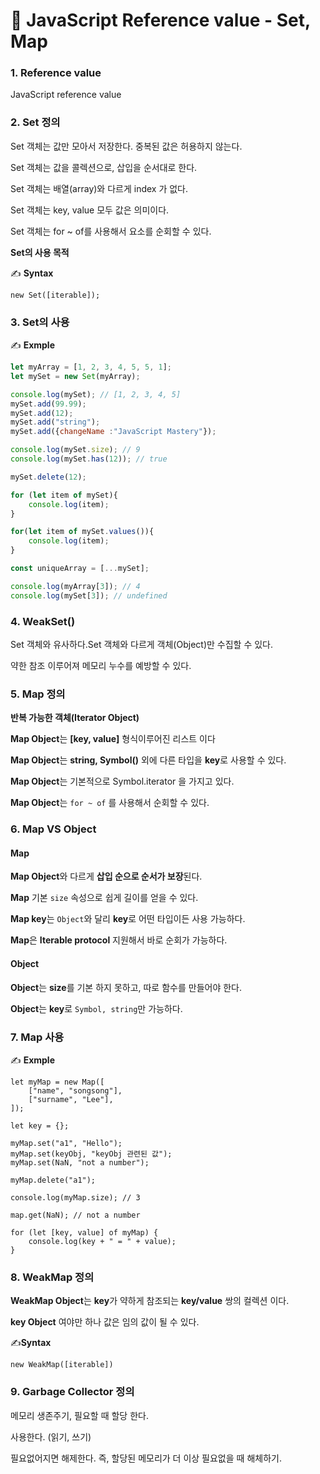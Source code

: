 # 📄 JavaScript Reference value - Set, Map

### 1. Reference value

JavaScript reference value

### 2. Set 정의

Set 객체는 값만 모아서 저장한다. 중복된 값은 허용하지 않는다.

Set 객체는 값을 콜렉션으로, 삽입을 순서대로 한다.

Set 객체는 배열\(array\)와 다르게 index 가 없다.

Set 객체는 key, value 모두 값은 의미이다.

Set 객체는 for ~ of를 사용해서 요소를 순회할 수 있다.

**Set의 사용 목적**

✍ **Syntax**

```text
new Set([iterable]);
```

### 3. Set의 사용

✍ **Exmple**

```javascript
let myArray = [1, 2, 3, 4, 5, 5, 1];
let mySet = new Set(myArray);

console.log(mySet); // [1, 2, 3, 4, 5]
mySet.add(99.99);
mySet.add(12);
mySet.add("string");
mySet.add({changeName :"JavaScript Mastery"});

console.log(mySet.size); // 9
console.log(mySet.has(12)); // true

mySet.delete(12);

for (let item of mySet){
	console.log(item);
}

for(let item of mySet.values()){
	console.log(item);
}

const uniqueArray = [...mySet];

console.log(myArray[3]); // 4
console.log(mySet[3]); // undefined
```

### 4. WeakSet\(\)

Set 객체와 유사하다.Set 객체와 다르게 객체\(Object\)만 수집할 수 있다.

약한 참조 이루어져 메모리 누수를 예방할 수 있다.

### 5. Map 정의

**반복 가능한 객체\(Iterator Object\)**

**Map Object**는 **\[key, value\]** 형식이루어진 리스트 이다

**Map Object**는 **string, Symbol\(\)** 외에 다른 타입을 **key**로 사용할 수 있다.

**Map Object**는 기본적으로 Symbol.iterator 을 가지고 있다.

**Map Object**는 `for ~ of` 를 사용해서 순회할 수 있다.

### 6. Map VS Object

#### Map

**Map Object**와 다르게 **삽입 순으로 순서가 보장**된다.

**Map** 기본 `size` 속성으로 쉽게 길이를 얻을 수 있다.

**Map key**는 `Object`와 달리 **key**로 어떤 타입이든 사용 가능하다.

**Map**은 **Iterable protocol** 지원해서 바로 순회가 가능하다.

#### Object

**Object**는 **size**를 기본 하지 못하고, 따로 함수를 만들어야 한다.

**Object**는 **key**로 `Symbol, string`만 가능하다.

### 7. Map 사용

✍ **Exmple**

```text
let myMap = new Map([
	["name", "songsong"],
	["surname", "Lee"],
]);

let key = {};

myMap.set("a1", "Hello");
myMap.set(keyObj, "keyObj 관련된 값");
myMap.set(NaN, "not a number");

myMap.delete("a1");

console.log(myMap.size); // 3

map.get(NaN); // not a number

for (let [key, value] of myMap) {
	console.log(key + " = " + value); 
}
```

### 8. WeakMap 정의

**WeakMap Object**는 **key**가 약하게 참조되는 **key/value** 쌍의 컬렉션 이다.

**key Object** 여야만 하나 값은 임의 값이 될 수 있다.

✍**Syntax**

```text
new WeakMap([iterable])
```

### 9. Garbage Collector 정의

메모리 생존주기, 필요할 때 할당 한다.

사용한다. \(읽기, 쓰기\)

필요없어지면 해제한다. 즉, 할당된 메모리가 더 이상 필요없을 때 해체하기.

